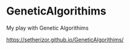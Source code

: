 # GeneticAlgorithims
My play with Genetic Algorithims

https://setherizor.github.io/GeneticAlgorithims/
